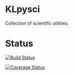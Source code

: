 KLpysci
=======

Collection of scientific utilities.

Status
======
[![Build Status](https://travis-ci.org/KathleenLabrie/KLpysci.svg?branch=master)](https://travis-ci.org/KathleenLabrie/KLpysci)

[![Coverage Status](https://coveralls.io/repos/github/KathleenLabrie/KLpysci/badge.svg?branch=master)](https://coveralls.io/github/KathleenLabrie/KLpysci?branch=master)
